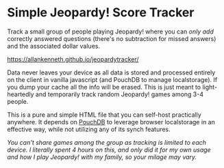 # Simple Jeopardy! Score Tracker

Track a small group of people playing Jeopardy! where you can *only add* correctly answered questions (there's no subtraction for missed answers) and the associated dollar values.

https://allankenneth.github.io/jeopardytracker/

Data never leaves your device as all data is stored and processed entirely on the client in vanilla javascript (and PouchDB to manage localstorage). If you dump your cache all the info will be erased. This is just meant to light-heartedly and temporarily track random Jeopardy! games among 3-4 people.

This is a pure and simple HTML file that you can self-host practically anywhere. 
It depends on [PouchDB](https://pouchdb.com) to leverage browser localstorage in an effective way,
while not utilizing any of its synch features.

*You can't share games among the group as tracking is limited to each device.*
*I literally spent 4 hours on this, and only did it for my own usage and how I play Jeopardy! with my family,   so your milage may vary.*

